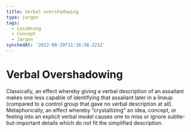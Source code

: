 ```yaml
---
title: Verbal overshadowing
type: jargon
tags:
  - LessWrong
  - Concept
  - Jargon
synchedAt: '2022-08-29T11:16:58.221Z'
---
```


# Verbal Overshadowing

Classically, an effect whereby giving a verbal description of an assailant makes one less capable of identifying that assailant later in a lineup (compared to a control group that gave no verbal description at all). Metaphorically, an effect whereby “crystallizing” an idea, concept, or feeling into an explicit verbal model causes one to miss or ignore subtle-but-important details which do not fit the simplified description.
 
